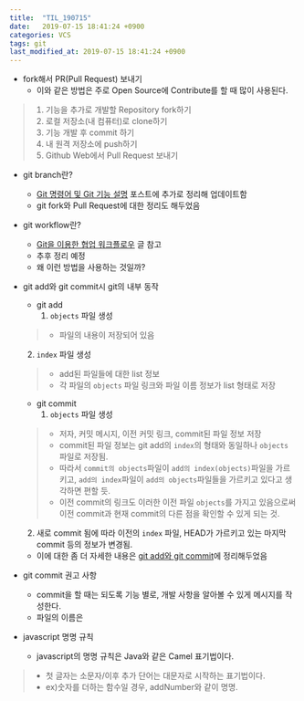 ```yaml
---
title:  "TIL_190715"
date:   2019-07-15 18:41:24 +0900
categories: VCS
tags: git
last_modified_at: 2019-07-15 18:41:24 +0900
---
```


* fork해서 PR(Pull Request) 보내기  
  * 이와 같은 방법은 주로 Open Source에 Contribute를 할 때 많이 사용된다.  
> 1. 기능을 추가로 개발할 Repository fork하기  
> 2. 로컬 저장소(내 컴퓨터)로 clone하기
> 3. 기능 개발 후 commit 하기
> 4. 내 원격 저장소에 push하기
> 5. Github Web에서 Pull Request 보내기

* git branch란? 
  *  [Git 명령어 및 Git 기능 설명](https://2ssue.github.io/vcs/git-command/) 포스트에 추가로 정리해 업데이트함  
  * git fork와 Pull Request에 대한 정리도 해두었음

* git workflow란?  
  * [Git을 이용한 협업 워크플로우](https://lhy.kr/git-workflow) 글 참고  
  * 추후 정리 예정
  * 왜 이런 방법을 사용하는 것일까?   
  
* git add와 git commit시 git의 내부 동작  
  * git add
    1. `objects` 파일 생성
  > * 파일의 내용이 저장되어 있음
    2. `index` 파일 생성
  > * add된 파일들에 대한 list 정보
  > * 각 파일의 `objects` 파일 링크와 파일 이름 정보가 list 형태로 저장
  * git commit 
    1. `objects` 파일 생성
  > * 저자, 커밋 메시지, 이전 커밋 링크, commit된 파일 정보 저장
  > * commit된 파일 정보는 git add의 `index`의 형태와 동일하나 `objects` 파일로 저장됨.
  > * 따라서 `commit의 objects`파일이  `add의 index(objects)`파일을 가르키고, `add의 index`파일이 `add의 objects`파일들을 가르키고 있다고 생각하면 편할 듯.
  > * 이전 commit의 링크도 이러한 이전 파일 `objects`를 가지고 있음으로써 이전 commit과 현재 commit의 다른 점을 확인할 수 있게 되는 것.
    2. 새로 commit 됨에 따라 이전의 `index` 파일, HEAD가 가르키고 있는 마지막 commit 등의 정보가 변경됨.
  * 이에 대한 좀 더 자세한 내용은 [git add와 git commit](https://2ssue.github.io/vcs/git-add_git-commit)에 정리해두었음

* git commit 권고 사항
  * commit을 할 때는 되도록 기능 별로, 개발 사항을 알아볼 수 있게 메시지를 작성한다.
  * 파일의 이름은 

* javascript 명명 규칙
  * javascript의 명명 규칙은 Java와 같은 Camel 표기법이다.  
> * 첫 글자는 소문자/이후 추가 단어는 대문자로 시작하는 표기법이다.  
> * ex)숫자를 더하는 함수일 경우, addNumber와 같이 명명.  

